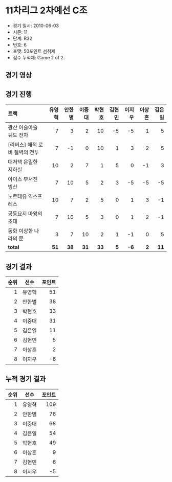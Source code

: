 # 11차리그 2차예선 C조

- 경기 일시: 2010-06-03
- 시즌: 11
- 단계: R32
- 번호: 6
- 포맷: 50포인트 선취제
- 점수 누적제: Game 2 of 2.





## 경기 영상
## 경기 진행

| 트랙 | 유영혁 | 안한별 | 이중대 | 박현호 | 김현민 | 이지우 | 이상흔 | 김은일 |
|:---|---:|---:|---:|---:|---:|---:|---:|---:|
| 광산 아슬아슬 궤도 전차 | 7 | 3 | 2 | 10 | -5 | -5 | 1 | 5 |
| [리버스] 해적 로비 절벽의 전투 | 7 | -1 | 0 | 10 | 1 | 3 | 2 | 5 |
| 대저택 은밀한 지하실 | 10 | 2 | 7 | 1 | 5 | 0 | -1 | 3 |
| 아이스 부서진 빙산 | 7 | 10 | 5 | 2 | 3 | -5 | -5 | -5 |
| 노르테유 익스프레스 | 10 | 7 | 2 | 5 | 0 | 1 | 3 | -1 |
| 공동묘지 마왕의 초대 | 7 | 10 | 5 | 3 | 0 | 1 | 2 | -1 |
| 동화 이상한 나라의 문 | 3 | 7 | 10 | 2 | 1 | -1 | 0 | 5 |
| __total__ | __51__ | __38__ | __31__ | __33__ | __5__ | __-6__ | __2__ | __11__ |




## 경기 결과

| 순위 | 선수 | 포인트 |
|---:|:---:|---:|
| 1 | 유영혁 | 51 |
| 2 | 안한별 | 38 |
| 3 | 박현호 | 33 |
| 4 | 이중대 | 31 |
| 5 | 김은일 | 11 |
| 6 | 김현민 | 5 |
| 7 | 이상흔 | 2 |
| 8 | 이지우 | -6 |

## 누적 경기 결과

| 순위 | 선수 | 포인트 |
|---:|:---:|---:|
| 1 | 유영혁 | 109 |
| 2 | 안한별 | 76 |
| 3 | 이중대 | 68 |
| 4 | 김은일 | 54 |
| 5 | 박현호 | 49 |
| 6 | 이상흔 | 9 |
| 7 | 김현민 | 6 |
| 8 | 이지우 | -5 |

